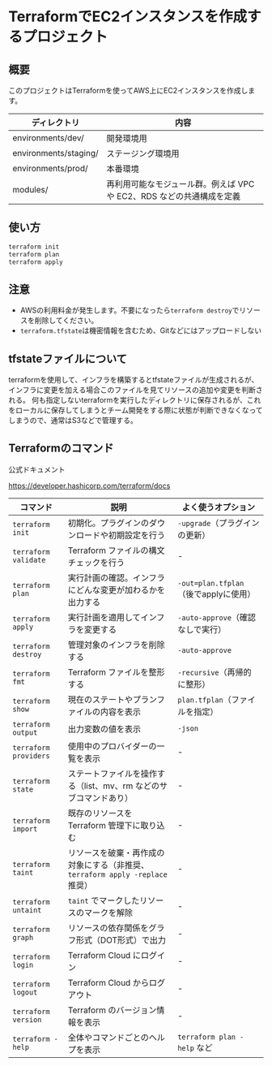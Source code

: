 # TerraformでEC2インスタンスを作成するプロジェクト

## 概要
このプロジェクトはTerraformを使ってAWS上にEC2インスタンスを作成します。

| ディレクトリ | 内容 |
| ---- | ---- |
| environments/dev/ | 開発環境用 |
| environments/staging/ | ステージング環境用 |
| environments/prod/| 本番環境 |
| modules/ | 再利用可能なモジュール群。例えば VPC や EC2、RDS などの共通構成を定義 |

## 使い方



```sh
terraform init
terraform plan
terraform apply
```

## 注意
- AWSの利用料金が発生します。不要になったら`terraform destroy`でリソースを削除してください。
- `terraform.tfstate`は機密情報を含むため、Gitなどにはアップロードしない


## tfstateファイルについて

terraformを使用して、インフラを構築するとtfstateファイルが生成されるが、インフラに変更を加える場合このファイルを見てリソースの追加や変更を判断される。
何も指定しないterraformを実行したディレクトリに保存されるが、これをローカルに保存してしまうとチーム開発をする際に状態が判断できなくなってしまうので、通常はS3などで管理する。


## Terraformのコマンド

公式ドキュメント

https://developer.hashicorp.com/terraform/docs

| コマンド                     | 説明                                                                 | よく使うオプション                |
|-----------------------------|----------------------------------------------------------------------|-----------------------------------|
| `terraform init`            | 初期化。プラグインのダウンロードや初期設定を行う                     | `-upgrade`（プラグインの更新）     |
| `terraform validate`        | Terraform ファイルの構文チェックを行う                                | -                                 |
| `terraform plan`            | 実行計画の確認。インフラにどんな変更が加わるかを出力する              | `-out=plan.tfplan`（後でapplyに使用） |
| `terraform apply`           | 実行計画を適用してインフラを変更する                                  | `-auto-approve`（確認なしで実行）   |
| `terraform destroy`         | 管理対象のインフラを削除する                                          | `-auto-approve`                    |
| `terraform fmt`             | Terraform ファイルを整形する                                          | `-recursive`（再帰的に整形）       |
| `terraform show`            | 現在のステートやプランファイルの内容を表示                            | `plan.tfplan`（ファイルを指定）     |
| `terraform output`          | 出力変数の値を表示                                                    | `-json`                            |
| `terraform providers`       | 使用中のプロバイダーの一覧を表示                                      | -                                 |
| `terraform state`           | ステートファイルを操作する（list、mv、rm などのサブコマンドあり）     | -                                 |
| `terraform import`          | 既存のリソースを Terraform 管理下に取り込む                           | -                                 |
| `terraform taint`           | リソースを破棄・再作成の対象にする（非推奨、`terraform apply -replace`推奨） | -                            |
| `terraform untaint`         | `taint` でマークしたリソースのマークを解除                             | -                                 |
| `terraform graph`           | リソースの依存関係をグラフ形式（DOT形式）で出力                       | -                                 |
| `terraform login`           | Terraform Cloud にログイン                                            | -                                 |
| `terraform logout`          | Terraform Cloud からログアウト                                        | -                                 |
| `terraform version`         | Terraform のバージョン情報を表示                                      | -                                 |
| `terraform -help`           | 全体やコマンドごとのヘルプを表示                                      | `terraform plan -help` など       |

